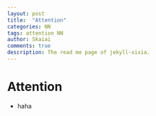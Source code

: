```yaml
---
layout: post
title:  "Attention"
categories: NN 
tags: attention NN
author: Skaiai
comments: true
description: The read me page of jekyll-xixia.
---
```


# Attention
* haha
